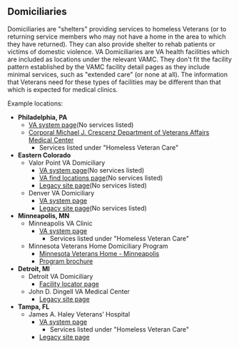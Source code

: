 ## Domiciliaries

Domiciliaries are "shelters" providing services to homeless Veterans (or to returning service members who may not have a home in the area to which they have returned). They can also provide shelter to rehab patients or victims of domestic violence. VA Domiciliaries are VA health facilities which are included as locations under the relevant VAMC. They don't fit the facility pattern established by the VAMC facility detail pages as they include minimal services, such as "extended care" (or none at all). The information that Veterans need for these types of facilities may be different than that which is expected for medical clinics.

Example locations:
- **Philadelphia, PA**
  - [VA system page](https://www.va.gov/philadelphia-health-care/locations/philadelphia-va-domiciliary/)(No services listed)
  - [Corporal Michael J. Crescenz Department of Veterans Affairs Medical Center](https://www.va.gov/philadelphia-health-care/locations/corporal-michael-j-crescenz-department-of-veterans-affairs/)
    - Services listed under "Homeless Veteran Care"
- **Eastern Colorado**
  - Valor Point VA Domiciliary
    - [VA system page](https://www.va.gov/eastern-colorado-health-care/locations/valor-point-va-domiciliary/)(No services listed)
    - [VA find locations page](https://www.va.gov/find-locations/facility/vha_554BU)(No services listed)
    - [Legacy site page](https://www.denver.va.gov/locations/Valor_Point_VA_Domiciliary.asp)(No services listed)
  - Denver VA Domiciliary
    - [VA system page](https://www.va.gov/eastern-colorado-health-care/locations/denver-va-domiciliary/)
    - [Legacy site page](https://www.denver.va.gov/locations/Denver_VA_Domiciliary.asp)(No services listed)
- **Minneapolis, MN**
  - Minneapolis VA Clinic
    - [VA system page](https://www.va.gov/minneapolis-health-care/locations/minneapolis-va-clinic/)
      - Services listed under "Homeless Veteran Care"
  - Minnesota Veterans Home Domiciliary Program
    - [Minnesota Veterans Home - Minneapolis](https://mn.gov/mdva/homes/minneapolis/)
    - [Program brochure](https://mn.gov/mdva/assets/2019-08-doms-brochure_tcm1066-396897.pdf)
- **Detroit, MI**
  - Detroit VA Domiciliary
    - [Facility locator page](https://www.va.gov/find-locations/facility/vha_553BU)
  - John D. Dingell VA Medical Center
    - [Legacy site page](https://www.detroit.va.gov/services/MH_DRRTP.asp)
- **Tampa, FL**
  - James A. Haley Veterans’ Hospital
    - [VA system page](https://www.va.gov/tampa-health-care/locations/tampa-va-domiciliary/)
      - Services listed under "Homeless Veteran Care"
    - [Legacy site page](https://www.tampa.va.gov/locations/Tampa_VA_Domiciliary.asp)
